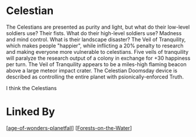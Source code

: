 # Celestian

The Celestians are presented as purity and light, but what do their low-level soldiers use?  Their fists.  What do their high-level soldiers use?  Madness and mind control.  What is their landscape disaster?  The Veil of Tranquility, which makes people "happier", while inflicting a 20% penalty to research and making everyone more vulnerable to celestians.  Five veils of tranquility will paralyze the research output of a colony in exchange for +30 happiness per turn.  The Veil of Tranquility appears to be a miles-high flaming beacon above a large meteor impact crater.  The Celestian Doomsday device is described as controlling the entire planet with psionically-enforced Truth.

I think the Celestians

# Linked By
[[age-of-wonders-planetfall]]
[[Forests-on-the-Water]]

[//begin]: # "Autogenerated link references for markdown compatibility"
[age-of-wonders-planetfall]: age-of-wonders-planetfall "Age of Wonders Planetfall"
[forests-on-the-water]: Forests-on-the-Water "Forests-on-the-Water"
[//end]: # "Autogenerated link references"